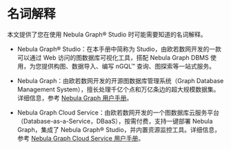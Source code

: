 # 名词解释

本文提供了您在使用 Nebula Graph&reg; Studio 时可能需要知道的名词解释。

- Nebula Graph&reg; Studio：在本手册中简称为 Studio，由欧若数网开发的一款可以通过 Web 访问的图数据库可视化工具，搭配 Nebula Graph DBMS 使用，为您提供构图、数据导入、编写 nGQL&trade; 查询、图探索等一站式服务。

- Nebula Graph：由欧若数网开发的开源图数据库管理系统（Graph Database Management System），擅长处理千亿个点和万亿条边的超大规模数据集。详细信息，参考 [Nebula Graph 用户手册](https://docs.nebula-graph.com.cn/ "点击前往 Nebula Graph 用户手册")。

- Nebula Graph Cloud Service：由欧若数网开发的一个图数据库云服务平台（Database-as-a-Service，DBaaS），按需付费，支持一键部署 Nebula Graph，集成了 Nebula Graph&reg; Studio，并内置资源监控工具。详细信息，参考 [Nebula Graph Cloud Service 用户手册](https://cloud-docs.nebula-graph.com.cn/cn/posts/toc/dbaas-ug-toc/ "点击前往 Nebula Graph Cloud Service 用户手册")。
